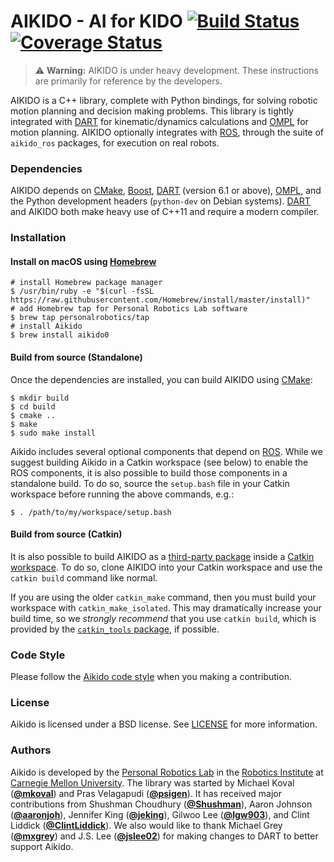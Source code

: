 # AIKIDO - AI for KIDO [![Build Status](https://travis-ci.org/personalrobotics/aikido.svg?branch=master)](https://travis-ci.org/personalrobotics/aikido) [![Coverage Status](https://coveralls.io/repos/github/personalrobotics/aikido/badge.svg?branch=master)](https://coveralls.io/github/personalrobotics/aikido?branch=master)

> :warning: **Warning:** AIKIDO is under heavy development. These instructions are
> primarily for reference by the developers.

AIKIDO is a C++ library, complete with Python bindings, for solving robotic motion
planning and decision making problems. This library is tightly integrated with
[DART] for kinematic/dynamics calculations and [OMPL] for motion planning. AIKIDO
optionally integrates with [ROS], through the suite of `aikido_ros` packages, for
execution on real robots.

### Dependencies
AIKIDO depends on [CMake], [Boost], [DART] \(version 6.1 or above), [OMPL], and the
Python development headers (`python-dev` on Debian systems). [DART] and AIKIDO both
make heavy use of C++11 and require a modern compiler.

### Installation

#### Install on macOS using [Homebrew]
```shell
# install Homebrew package manager
$ /usr/bin/ruby -e "$(curl -fsSL https://raw.githubusercontent.com/Homebrew/install/master/install)"
# add Homebrew tap for Personal Robotics Lab software
$ brew tap personalrobotics/tap
# install Aikido
$ brew install aikido0
```

#### Build from source (Standalone)
Once the dependencies are installed, you can build AIKIDO using [CMake]:
```shell
$ mkdir build
$ cd build
$ cmake ..
$ make
$ sudo make install
```

Aikido includes several optional components that depend on [ROS]. While we
suggest building Aikido in a Catkin workspace (see below) to enable the ROS
components, it is also possible to build those components in a standalone
build. To do so, source the `setup.bash` file in your Catkin workspace before
running the above commands, e.g.:
```shell
$ . /path/to/my/workspace/setup.bash
```

#### Build from source (Catkin)
It is also possible to build AIKIDO as a [third-party package][REP-136] inside a
[Catkin workspace][Catkin Workspaces]. To do so, clone AIKIDO into your Catkin
workspace and use the `catkin build` command like normal.

If you are using the older `catkin_make` command, then you must build your workspace
with `catkin_make_isolated`. This may dramatically increase your build time, so we
*strongly recommend* that you use `catkin build`, which is provided by the
[`catkin_tools` package][Catkin Tools], if possible.

### Code Style
Please follow the [Aikido code style](https://github.com/personalrobotics/aikido/blob/master/STYLE.md) when you making a contribution.

### License
Aikido is licensed under a BSD license. See [LICENSE](./LICENSE) for more
information.

### Authors
Aikido is developed by the
[Personal Robotics Lab](https://personalrobotics.ri.cmu.edu/) in the
[Robotics Institute](http://ri.cmu.edu/) at
[Carnegie Mellon University](http://www.cmu.edu/). The library was started by 
Michael Koval ([**@mkoval**](https://github.com/mkoval))
and Pras Velagapudi ([**@psigen**](https://github.com/psigen)). It has received
major contributions from
Shushman Choudhury ([**@Shushman**](https://github.com/Shushman)),
Aaron Johnson ([**@aaronjoh**](https://github.com/aaronjoh)),
Jennifer King ([**@jeking**](https://github.com/jeking04)),
Gilwoo Lee ([**@lgw903**](https://github.com/lgw903)),
and Clint Liddick ([**@ClintLiddick**](https://github.com/ClintLiddick)). We
also would like to thank
Michael Grey ([**@mxgrey**](https://github.com/mxgrey))
and J.S. Lee ([**@jslee02**](https://github.com/jslee02))
for making changes to DART to better support Aikido.


[DART]: http://dartsim.github.io/
[OMPL]: http://ompl.kavrakilab.org/
[ROS]: http://ros.org/
[CMake]: http://www.cmake.org/
[Boost]: http://www.boost.org/
[REP-136]: http://www.ros.org/reps/rep-0136.html
[Catkin Workspaces]: http://wiki.ros.org/catkin/workspaces
[Catkin Tools]: http://catkin-tools.readthedocs.org/en/latest/
[Homebrew]: https://brew.sh/
